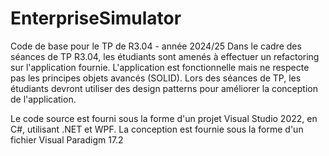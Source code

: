 # EnterpriseSimulator
Code de base pour le TP de R3.04 - année 2024/25
Dans le cadre des séances de TP R3.04, les étudiants sont amenés à effectuer un refactoring sur l'application fournie.
L'application est fonctionnelle mais ne respecte pas les principes objets avancés (SOLID).
Lors des séances de TP, les étudiants devront utiliser des design patterns pour améliorer la conception de l'application.

Le code source est fourni sous la forme d'un projet Visual Studio 2022, en C#, utilisant .NET et WPF.
La conception est fournie sous la forme d'un fichier Visual Paradigm 17.2
